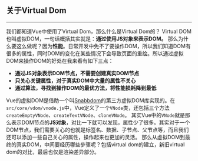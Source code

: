 ## 关于Virtual Dom
--- ---
我们都知道Vue中使用了Virtual Dom，那么什么是Virtual Dom的？
Virtual DOM也叫虚拟DOM，一句话概括其实就是：**通过使用JS对象来表示DOM。**
那么为什么要这么做呢？因为**性能**。日常开发中免不了要操作DOM，所以我们知道DOM有很多的属性，同时DOM的变化在某些情况下会导致页面的重绘。所以通过虚拟DOM来操作DOM的好处在我来看有如下三点：

 - **通过JS对象表示DOM节点，不需要创建真实DOM节点**
 - **只关心关键属性，对于真实DOM中大量的属性不关心**
 - **通过算法，寻找到操作DOM的最优方法，将性能损耗降到最低**

Vue的虚拟DOM是借助一个叫[Snabbdom](https://github.com/snabbdom/snabbdom)的第三方虚拟DOM库实现的。在`src/core/vdom/vnode.js`中，Vue定义了一个`VNode`类，还包括三个方法`createEmptyVNode`、`createTextVNode`、`cloneVNode`。
其实Vue中的`VNode`就是那么表示DOM节点的**JS对象**，对比一下就可以发现，属性少了很多。其实对于一个DOM节点，我们需要关心的也就是标签名、数据、子节点、父节点等，而且我们还可以添加一些自己关心的属性，操作起来也更加的灵活。
那么从虚拟DOM到最终的真实DOM，中间要经历哪些步骤呢？包括virtual dom的建立，新旧virtual dom的对比，最后也仅是渲染差异部分。


